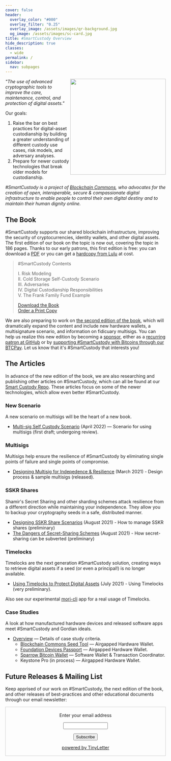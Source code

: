 ```yaml
---
cover: false
header:
  overlay_color: "#000"
  overlay_filter: "0.25"
  overlay_image: /assets/images/qr-background.jpg
  og_image: /assets/images/sc-card.jpg
title: #SmartCustody Overview
hide_description: true
classes:
  - wide
permalink: /
sidebar:
  nav: subpages
---
```


<a href="https://bit.ly/SmartCustodyBookV101"><img src="http://www.smartcustody.com/assets/images/book-cover-v1-med.jpg" width=300 align="right"></a>*"The use of advanced cryptographic tools to improve the care, maintenance, control, and protection of digital assets."*

Our goals:

1. Raise the bar on best practices for digital-asset custodianship by building a greater understanding of different custody use cases, risk models, and adversary analyses.
2. Prepare for newer custody technologies that break older models for custodianship.

_#SmartCustody is a project of [Blockchain Commons](https://www.BlockchainCommons.com), who advocates for the creation of open, interoperable, secure & compassionate digital infrastructure to enable people to control their own digital destiny and to maintain their human dignity online._

## The Book

#SmartCustody supports our shared blockchain infrastructure, improving the security of cryptocurrencies, identity wallets, and other digital assets. The first edition of our book on the topic is now out, covering the topic in 186 pages. Thanks to our early patrons, this first edition is free: you can download a [PDF](https://bit.ly/SmartCustodyBookV101) or you can get a [hardcopy from Lulu](https://bit.ly/SmartCustodyBookViaLulu) at cost.

> #SmartCustody Contents
> 
> I. Risk Modeling<br>
> II. Cold Storage Self-Custody Scenario<br>
> III. Adversaries<br>
> IV. Digital Custodianship Responsibilities<br>
> V. The Frank Family Fund Example
>
> [Download the Book](https://bit.ly/SmartCustodyBookV101)<br>
> [Order a Print Copy](https://bit.ly/SmartCustodyBookViaLulu)

We are also preparing to work on [the second edition of the book](https://github.com/BlockchainCommons/SmartCustodyBook/blob/master/TODO.md), which will dramatically expand the content and include new hardware wallets, a multisignature scenario, and information on fidicuary multisigs. You can help us realize this new edition by becoming a [sponsor](https://www.smartcustody.com/sponsors/), either as a [recurring patron at GitHub](https://github.com/sponsors/BlockchainCommons) or by [supporting #SmartCustody with Bitcoins through our BTCPay](https://btcpay.blockchaincommons.com/). Let us know that it's #SmartCustody that interests you!

## The Articles

In advance of the new edition of the book, we are also researching and publishing other articles on #SmartCustody, which can all be found at our [Smart Custody Repo](https://github.com/BlockchainCommons/SmartCustody). These articles focus on some of the newer technologies, which allow even better #SmartCustody.

### New Scenario

A new scenario on multisigs will be the heart of a new book.

* [Multi-sig Self Custody Scenario](https://github.com/BlockchainCommons/SmartCustody/blob/master/Docs/Scenario-Multisig.md) (April 2022) — Scenario for using multisigs (first draft; undergoing review).

### Multisigs

Multisigs help ensure the resilience of #SmartCustody by eliminating single points of failure and single points of compromise.

* [Designing Multisig for Indepedence & Resilience](https://github.com/BlockchainCommons/SmartCustody/blob/master/Docs/Multisig.md) (March 2021) - Design process & sample multisigs (released).

### SSKR Shares

Shamir's Secret Sharing and other sharding schemes attack resilience from a different direction while maintaining your independence. They allow you to backup your cryptography seeds in a safe, distributed manner.

* [Designing SSKR Share Scenarios](https://github.com/BlockchainCommons/SmartCustody/blob/master/Docs/SSKR-Sharing.md) (August 2021) - How to manage SSKR shares (preliminary)
* [The Dangers of Secret-Sharing Schemes](https://github.com/BlockchainCommons/SmartCustody/blob/master/Docs/SSKR-Dangers.md) (August 2021) - How secret-sharing can be subverted (preliminary)

### Timelocks

Timelocks are the next generation #SmartCustody solution, creating ways to retrieve digital assets if a seed (or even a principal!) is no longer available. 

* [Using Timelocks to Protect Digital Assets](https://github.com/BlockchainCommons/SmartCustody/blob/master/Docs/Timelocks.md) (July 2021) - Using Timelocks (very preliminary).

Also see our experimental [mori-cli](https://github.com/BlockchainCommons/mori-cli) app for a real usage of Timelocks.

### Case Studies

A look at how manufactured hardware devices and released software apps meet #SmartCustody and Gordian ideals.

* [Overview](https://github.com/BlockchainCommons/SmartCustody/blob/master/Docs/Case-Studies-Overview.md) — Details of case study criteria.
   * [Blockchain Commons Seed Tool](https://github.com/BlockchainCommons/SmartCustody/blob/master/Docs/Case-Study-SeedTool.md) — Airgapped Hardware Wallet.
   * [Foundation Devices Passport](https://github.com/BlockchainCommons/SmartCustody/blob/master/Docs/Case-Study-Passport.md) — Airgapped Hardware Wallet.
   * [Sparrow Bitcoin Wallet](https://github.com/BlockchainCommons/SmartCustody/blob/master/Docs/Case-Study-Sparrow.md) — Software Wallet & Transaction Coordinator.
   * Keystone Pro (in process) — Airgapped Hardware Wallet.

## Future Releases & Mailing List

Keep apprised of our work on #SmartCustody, the next edition of the book, and other releases of best-practices and other educational documents through our email newsletter:

<form style="border:1px solid #ccc;padding:3px;text-align:center;" action="https://tinyletter.com/SmartCustody" method="post" target="popupwindow" onsubmit="window.open('https://tinyletter.com/SmartCustody', 'popupwindow', 'scrollbars=yes,width=800,height=600');return true"><p><label for="tlemail">Enter your email address</label></p><p><input type="text" style="width:140px" name="email" id="tlemail" /></p><input type="hidden" value="1" name="embed"/><input type="submit" value="Subscribe" /><p><a href="https://tinyletter.com" target="_blank">powered by TinyLetter</a></p></form>

